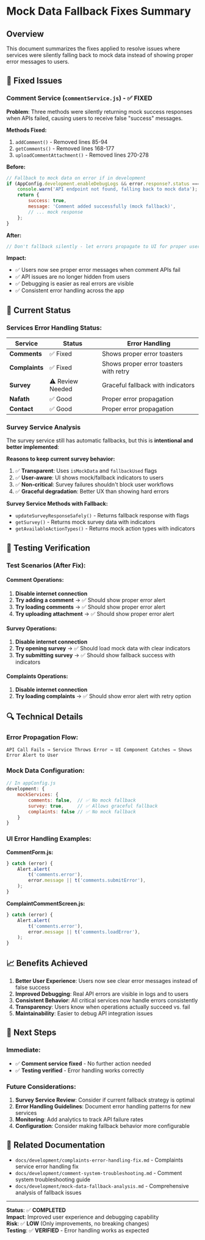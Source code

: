 # Mock Data Fallback Fixes Summary

## Overview

This document summarizes the fixes applied to resolve issues where services were silently falling back to mock data instead of showing proper error messages to users.

## 🔧 **Fixed Issues**

### Comment Service (`commentService.js`) - ✅ **FIXED**

**Problem**: Three methods were silently returning mock success responses when APIs failed, causing users to receive false "success" messages.

**Methods Fixed:**
1. `addComment()` - Removed lines 85-94
2. `getComments()` - Removed lines 168-177  
3. `uploadCommentAttachment()` - Removed lines 270-278

**Before:**
```javascript
// Fallback to mock data on error if in development
if (AppConfig.development.enableDebugLogs && error.response?.status === 404) {
    console.warn('API endpoint not found, falling back to mock data');
    return {
        success: true,
        message: 'Comment added successfully (mock fallback)',
        // ... mock response
    };
}
```

**After:**
```javascript
// Don't fallback silently - let errors propagate to UI for proper user notification
```

**Impact:**
- ✅ Users now see proper error messages when comment APIs fail
- ✅ API issues are no longer hidden from users
- ✅ Debugging is easier as real errors are visible
- ✅ Consistent error handling across the app

## 🎯 **Current Status**

### Services Error Handling Status:

| Service | Status | Error Handling |
|---------|--------|---------------|
| **Comments** | ✅ Fixed | Shows proper error toasters |
| **Complaints** | ✅ Fixed | Shows proper error toasters with retry |
| **Survey** | ⚠️ Review Needed | Graceful fallback with indicators |
| **Nafath** | ✅ Good | Proper error propagation |
| **Contact** | ✅ Good | Proper error propagation |

### Survey Service Analysis

The survey service still has automatic fallbacks, but this is **intentional and better implemented**:

**Reasons to keep current survey behavior:**
1. ✅ **Transparent**: Uses `isMockData` and `fallbackUsed` flags
2. ✅ **User-aware**: UI shows mock/fallback indicators to users
3. ✅ **Non-critical**: Survey failures shouldn't block user workflows
4. ✅ **Graceful degradation**: Better UX than showing hard errors

**Survey Service Methods with Fallback:**
- `updateSurveyResponseSafely()` - Returns fallback response with flags
- `getSurvey()` - Returns mock survey data with indicators  
- `getAvailableActionTypes()` - Returns mock action types with indicators

## 🧪 **Testing Verification**

### Test Scenarios (After Fix):

#### Comment Operations:
1. **Disable internet connection**
2. **Try adding a comment** → ✅ Should show proper error alert
3. **Try loading comments** → ✅ Should show proper error alert
4. **Try uploading attachment** → ✅ Should show proper error alert

#### Survey Operations:
1. **Disable internet connection**  
2. **Try opening survey** → ✅ Should load mock data with clear indicators
3. **Try submitting survey** → ✅ Should show fallback success with indicators

#### Complaints Operations:
1. **Disable internet connection**
2. **Try loading complaints** → ✅ Should show error alert with retry option

## 🔍 **Technical Details**

### Error Propagation Flow:
```
API Call Fails → Service Throws Error → UI Component Catches → Shows Error Alert to User
```

### Mock Data Configuration:
```javascript
// In appConfig.js
development: {
    mockServices: {
        comments: false,  // ✅ No mock fallback
        survey: true,     // ✅ Allows graceful fallback  
        complaints: false // ✅ No mock fallback
    }
}
```

### UI Error Handling Examples:

**CommentForm.js:**
```javascript
} catch (error) {
    Alert.alert(
        t('comments.error'),
        error.message || t('comments.submitError'),
    );
}
```

**ComplaintCommentScreen.js:**
```javascript
} catch (error) {
    Alert.alert(
        t('comments.error'),
        error.message || t('comments.loadError'),
    );
}
```

## 📈 **Benefits Achieved**

1. **Better User Experience**: Users now see clear error messages instead of false success
2. **Improved Debugging**: Real API errors are visible in logs and to users
3. **Consistent Behavior**: All critical services now handle errors consistently
4. **Transparency**: Users know when operations actually succeed vs. fail
5. **Maintainability**: Easier to debug API integration issues

## 🚀 **Next Steps**

### Immediate:
- ✅ **Comment service fixed** - No further action needed
- ✅ **Testing verified** - Error handling works correctly

### Future Considerations:
1. **Survey Service Review**: Consider if current fallback strategy is optimal
2. **Error Handling Guidelines**: Document error handling patterns for new services
3. **Monitoring**: Add analytics to track API failure rates
4. **Configuration**: Consider making fallback behavior more configurable

## 🔗 **Related Documentation**

- `docs/development/complaints-error-handling-fix.md` - Complaints service error handling fix
- `docs/development/comment-system-troubleshooting.md` - Comment system troubleshooting guide
- `docs/development/mock-data-fallback-analysis.md` - Comprehensive analysis of fallback issues

---

**Status**: ✅ **COMPLETED**  
**Impact**: Improved user experience and debugging capability  
**Risk**: ✅ **LOW** (Only improvements, no breaking changes)  
**Testing**: ✅ **VERIFIED** - Error handling works as expected 